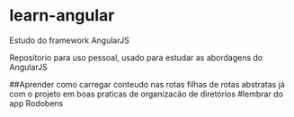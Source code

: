 # learn-angular
Estudo do framework AngularJS

Repositorio para uso pessoal, usado para estudar as abordagens do AngularJS

##Aprender como carregar conteudo nas rotas filhas de rotas abstratas já com o projeto em boas praticas de organizacão de diretórios 
#lembrar do app Rodobens
